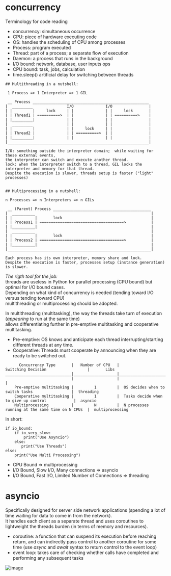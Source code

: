 # concurrency

Terminology for code reading

* concurrency: simultaneous occurrence
* CPU: piece of hardware executing code
* OS: handles the scheduling of CPU among processes
* Process: program executed
* Thread: part of a process; a separate flow of execution
* Daemon: a process that runs in the background
* I/O bound: network, database, user inputs ops
* CPU bound: task, jobs, calculation
* time.sleep() artificial delay for switching between threads

~~~
## Multithreading in a nutshell:

 1 Process => 1 Interpreter => 1 GIL 

 __ Process ___________________________________________________         
|  _________               I/O              I/O                |
| |         |     lock     | |              | |     lock       |
| | Thread1 | ==========>  | |              | | ==========>    |
| |_________|              | |              | |                |
|  _________               | |              | |                |
| |         |              | |     lock     | |                |
| | Thread2 |              | | ==========>  | |                |
| |_________|              | |              | |                |
|______________________________________________________________|

I/O: something outside the interpreter domain;  while waiting for these external events,
the interpreter can switch and execute another thread.
lock: when the interpreter switch to a thread, GIL locks the interpreter and memory for that thread.
Despite the execution is slower, threads setup is faster ("light" processes)


## Multiprocessing in a nutshell:

n Processes => n Interpreters => n GILs

 __ (Parent) Process ___________________________________________
|  __________                                                   |
| |          |       lock                                       |
| | Process1 | =====================================>           |
| |__________|                                                  |
|  __________                                                   |
| |          |       lock                                       |
| | Process2 | =====================================>           |
| |__________|                                                  |
|_______________________________________________________________|                          

Each process has its own interpreter, memory share and lock. 
Despite the execution is faster, processes setup (instance generation) is slower.
~~~


_The rigth tool for the job:_ \
threads are useless in Python for parallel processing (CPU bound) but optimal for I/O bound cases. \
Depending on what kind of concurrency is needed (tending toward I/O versus tending toward CPU) \
multithreading or multiprocessing should be adopted. 

In multithreading (multitasking), the way the threads take turn of execution (_appearing_ to run at the same time) \
allows differentiating further in pre-emptive multitasking and cooperative multitasking.
* Pre-emptive: OS knows and anticipate each thread interrupting/starting different threads at any time.
* Cooperative: Threads must cooperate by announcing when they are ready to be switched out.

~~~
      Concurrency Type       |   Number of CPU   |              Switching Decision                  |       Libs
_____________________________|___________________|__________________________________________________|___________________
                             |                   |                                                  |
    Pre-emptive multitasking |         1         |  OS decides when to switch tasks                 |  threading
    Cooperative multitasking |         1         |  Tasks decide when to give up control            |  asyncio
    Multiprocessing          |         N         |  N processes running at the same time on N CPUs  |  multiprocessing
~~~


In short:

~~~
if io_bound:
    if io_very_slow:
        print("Use Asyncio")
    else:
       print("Use Threads")
else:
    print("Use Multi Processing")
~~~

* CPU Bound => multiprocessing
* I/O Bound, Slow I/O, Many connections => asyncio
* I/O Bound, Fast I/O, Limited Number of Connections => threading


# asyncio

Specifically designed for server side network applications (spending a lot of time waiting for data to come in from the network). \
It handles each client as a separate thread and uses coroutines to lightweight the threads burden (in terms of memory and resources).

* coroutine: a function that can suspend its execution before reaching return, and can indirectly pass control to another coroutine for some time (use _async_ and _await_ syntax to return control to the event loop)
* event loop: takes care of checking whether calls have completed and performing any subsequent tasks

![image](https://user-images.githubusercontent.com/17080117/137976747-718880eb-18a7-4f57-aed4-783bc592bf64.png)

